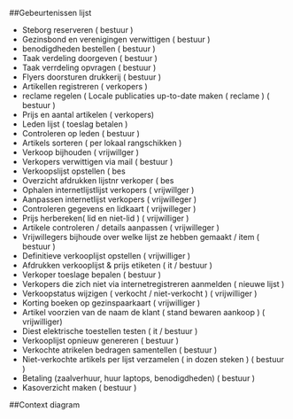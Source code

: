 ##Gebeurtenissen lijst
* Steborg reserveren ( bestuur )
* Gezinsbond en verenigingen verwittigen ( bestuur )
* benodigdheden bestellen ( bestuur )
* Taak verdeling doorgeven ( bestuur )
* Taak verrdeling opvragen ( bestuur )
* Flyers doorsturen drukkerij ( bestuur )
* Artikellen registreren ( verkopers )
* reclame regelen ( Locale publicaties up-to-date maken ( reclame ) ( bestuur )
* Prijs en aantal artikelen ( verkopers)
* Leden lijst ( toeslag betalen )
* Controleren op leden ( bestuur )
* Artikels sorteren ( per lokaal rangschikken )
* Verkoop bijhouden ( vrijwillger )
* Verkopers verwittigen via mail ( bestuur )
* Verkoopslijst opstellen ( bes
* Overzicht afdrukken lijstnr verkoper ( bes
*	Ophalen internetlijstlijst verkopers ( vrijwillger )
*	Aanpassen internetlijst verkopers ( vrijwilleger )
*	Controleren gegevens en lidkaart ( vrijwilleger )
*	Prijs herbereken( lid en niet-lid ) ( vrijwilliger )
*	Artikele controleren / details aanpassen ( vrijwilleger )
*	Vrijwillegers bijhoude over welke lijst ze hebben gemaakt / item ( bestuur )
*	Definitieve verkooplijst opstellen ( vrijwilliger )
*	Afdrukken verkooplijst & prijs etiketen ( it / bestuur )
*	Verkoper toeslage bepalen ( bestuur )
*	Verkopers die zich niet via internetregistreren aanmelden ( nieuwe lijst )
*	Verkoopstatus wijzigen ( verkocht / niet-verkocht ) ( vrijwilliger )
*	Korting boeken op gezinspaarkaart ( vrijwilliger )
*	Artikel voorzien van de naam de klant ( stand bewaren aankoop ) ( vrijwilliger) 
*	Diest elektrische toestellen testen ( it / bestuur )
*	Verkooplijst opnieuw genereren ( bestuur )
*	Verkochte atrikelen bedragen samentellen ( bestuur )
*	Niet-verkochte artikels per lijst verzamelen ( in dozen steken ) ( bestuur )
*	Betaling (zaalverhuur, huur laptops, benodigdheden) ( bestuur )
*	Kasoverzicht maken ( bestuur )

##Context diagram

